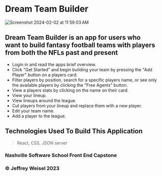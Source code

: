 # Dream Team Builder

<img width="auto" alt="Screenshot 2024-02-02 at 11 59 03 AM" src="https://github.com/jeffreyweisel/DreamTeamBuilder/assets/51765188/4f953407-5f03-4f09-9696-697dd4c7315f">


## Dream Team Builder is an app for users who want to build fantasy football teams with players from both the NFLs past and present
- Login in and read the apps brief overview.
- Click "Get Started" and begin building your team by pressing the "Add Player" button on a players card.
- Filter players by position, search for a specific players name, or see only the available players by clicking the "Free Agents" button.
- View a players stats by clicking on the name on their card.
- View your lineup.
- View lineups around the league.
- Cut players from your lineup and replace them with a new player.
- Edit your team name.
- Add a player to the league.


## Technologies Used To Build This Application
> React,
> CSS,
> JSON server

### Nashville Software School Front End Capstone

### &copy; Jeffrey Weisel 2023



